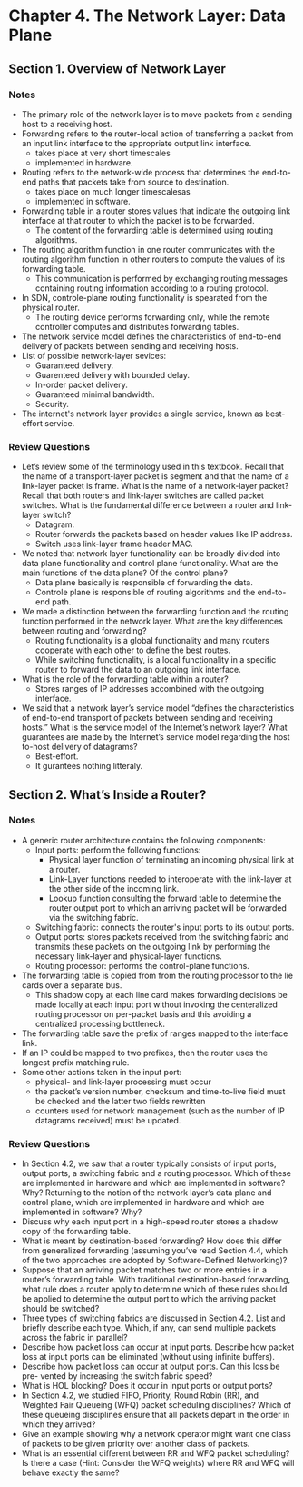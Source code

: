 # Chapter 4.  The Network Layer: Data Plane
## Section 1. Overview of Network Layer
### Notes
- The primary role of the network layer is to move packets from a sending host to a receiving host.
- Forwarding refers to the router-local action of transferring a packet from an input link interface to the appropriate output link interface.
	- takes place at very short timescales
	- implemented in hardware.
- Routing refers to the network-wide process that determines the end-to-end paths that packets take from source to destination.
	- takes place on much longer timescalesas
	- implemented in software.
- Forwarding table in a router stores values that indicate the outgoing link interface at that router to which the packet is to be forwarded.
	- The content of the forwarding table is determined using routing algorithms.
- The routing algorithm function in one router communicates with the routing algorithm function in other routers to compute the values of its forwarding table.
	- This communication is performed by exchanging routing messages containing routing information according to a routing protocol.
- In SDN, controle-plane routing functionality is spearated from the physical router.
	- The routing device performs forwarding only, while the remote controller computes and distributes forwarding tables.
- The network service model defines the characteristics of end-to-end delivery of packets between sending and receiving hosts.
- List of possible network-layer sevices:
	- Guaranteed delivery.
	- Guarenteed delivery with bounded delay.
	- In-order packet delivery.
	- Guaranteed minimal bandwidth.
	- Security.
- The internet's network layer provides a single service, known as best-effort service. 
### Review Questions
- Let’s review some of the terminology used in this textbook. Recall that the name of a transport-layer packet is segment and that the name of a link-layer packet is frame. What is the name of a network-layer packet? Recall that both routers and link-layer switches are called packet switches. What is the fundamental difference between a router and link-layer switch?
	- Datagram.
	- Router forwards the packets based on header values like IP address.
	- Switch uses link-layer frame header MAC.
- We noted that network layer functionality can be broadly divided into data plane functionality and control plane functionality. What are the main functions of the data plane? Of the control plane?
	- Data plane basically is responsible of forwarding the data.
	- Controle plane is responsible of routing algorithms and the end-to-end path.
- We made a distinction between the forwarding function and the routing function performed in the network layer. What are the key differences between routing and forwarding?
	- Routing functionality is a global functionality and many routers cooperate with each other to define the best routes.
	- While switching functionality, is a local functionality in a specific router to forward the data to an outgoing link interface.
- What is the role of the forwarding table within a router?
	- Stores ranges of IP addresses accombined with the outgoing interface.
- We said that a network layer’s service model “defines the characteristics of end-to-end transport of packets between sending and receiving hosts.” What is the service model of the Internet’s network layer? What guarantees are made by the Internet’s service model regarding the host to-host delivery of datagrams?
	- Best-effort.
	- It gurantees nothing litteraly.
## Section 2. What’s Inside a Router?
### Notes
- A generic router architecture contains the following components:
	- Input ports: perform the following functions:
		- Physical layer function of terminating an incoming physical link at a router.
		- Link-Layer functions needed to interoperate with the link-layer at the other side of the incoming link.
		- Lookup function consulting the forward table to determine the router output port to which an arriving packet will be forwarded via the switching fabric.
	- Switching fabric: connects the router's input ports to its output ports.
	- Output ports: stores packets received from the switching fabric and transmits these packets on the outgoing link by performing the necessary link-layer and physical-layer functions.
	- Routing processor: performs the control-plane functions.
- The forwarding table is copied from from the routing processor to the lie cards over a separate bus.
	- This shadow copy at each line card makes forwarding decisions be made locally at each input port without invoking the centeralized routing processor on per-packet basis and this avoiding a centralized processing bottleneck.
- The forwarding table save the prefix of ranges mapped to the interface link.
- If an IP could be mapped to two prefixes, then the router uses the longest prefix matching rule.
- Some other actions taken in the input port:
	- physical- and link-layer processing must occur
	- the packet’s version number, checksum and time-to-live field must be checked and the latter two fields rewritten
	- counters used for network management (such as the number of IP datagrams received) must be updated.
### Review Questions
- In Section 4.2, we saw that a router typically consists of input ports, output ports, a switching fabric and a routing processor. Which of these are implemented in hardware and which are implemented in software? Why? Returning to the notion of the network layer’s data plane and control plane, which are implemented in hardware and which are implemented in software? Why?
- Discuss why each input port in a high-speed router stores a shadow copy of the forwarding table.
- What is meant by destination-based forwarding? How does this differ from generalized forwarding (assuming you’ve read Section 4.4, which of the two approaches are adopted by Software-Defined Networking)?
- Suppose that an arriving packet matches two or more entries in a router’s forwarding table. With traditional destination-based forwarding, what rule does a router apply to determine which of these rules should be applied to determine the output port to which the arriving packet should be switched?
- Three types of switching fabrics are discussed in Section 4.2. List and briefly describe each type. Which, if any, can send multiple packets across the fabric in parallel?
- Describe how packet loss can occur at input ports. Describe how packet loss at input ports can be eliminated (without using infinite buffers).
- Describe how packet loss can occur at output ports. Can this loss be pre- vented by increasing the switch fabric speed?
- What is HOL blocking? Does it occur in input ports or output ports?
- In Section 4.2, we studied FIFO, Priority, Round Robin (RR), and Weighted Fair Queueing (WFQ) packet scheduling disciplines? Which of these queueing disciplines ensure that all packets depart in the order in which they arrived?
- Give an example showing why a network operator might want one class of packets to be given priority over another class of packets.
- What is an essential different between RR and WFQ packet scheduling? Is there a case (Hint: Consider the WFQ weights) where RR and WFQ will behave exactly the same?

